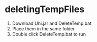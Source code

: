 # deletingTempFiles

1. Download Uhi.jar and DeleteTemp.bat
2. Place them in the same folder
3. Double click DeleteTemp.bat to run

